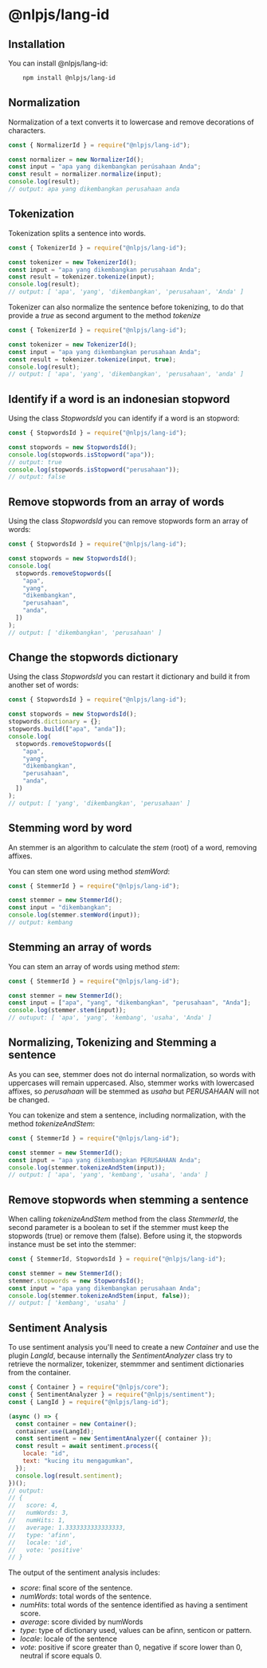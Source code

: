 # @nlpjs/lang-id

## Installation

You can install @nlpjs/lang-id:

```bash
    npm install @nlpjs/lang-id
```

## Normalization

Normalization of a text converts it to lowercase and remove decorations of characters.

```javascript
const { NormalizerId } = require("@nlpjs/lang-id");

const normalizer = new NormalizerId();
const input = "apa yang dikembangkan perúsahaan Anda";
const result = normalizer.normalize(input);
console.log(result);
// output: apa yang dikembangkan perusahaan anda
```

## Tokenization

Tokenization splits a sentence into words.

```javascript
const { TokenizerId } = require("@nlpjs/lang-id");

const tokenizer = new TokenizerId();
const input = "apa yang dikembangkan perusahaan Anda";
const result = tokenizer.tokenize(input);
console.log(result);
// output: [ 'apa', 'yang', 'dikembangkan', 'perusahaan', 'Anda' ]
```

Tokenizer can also normalize the sentence before tokenizing, to do that provide a _true_ as second argument to the method _tokenize_

```javascript
const { TokenizerId } = require("@nlpjs/lang-id");

const tokenizer = new TokenizerId();
const input = "apa yang dikembangkan perusahaan Anda";
const result = tokenizer.tokenize(input, true);
console.log(result);
// output: [ 'apa', 'yang', 'dikembangkan', 'perusahaan', 'anda' ]
```

## Identify if a word is an indonesian stopword

Using the class _StopwordsId_ you can identify if a word is an stopword:

```javascript
const { StopwordsId } = require("@nlpjs/lang-id");

const stopwords = new StopwordsId();
console.log(stopwords.isStopword("apa"));
// output: true
console.log(stopwords.isStopword("perusahaan"));
// output: false
```

## Remove stopwords from an array of words

Using the class _StopwordsId_ you can remove stopwords form an array of words:

```javascript
const { StopwordsId } = require("@nlpjs/lang-id");

const stopwords = new StopwordsId();
console.log(
  stopwords.removeStopwords([
    "apa",
    "yang",
    "dikembangkan",
    "perusahaan",
    "anda",
  ])
);
// output: [ 'dikembangkan', 'perusahaan' ]
```

## Change the stopwords dictionary

Using the class _StopwordsId_ you can restart it dictionary and build it from another set of words:

```javascript
const { StopwordsId } = require("@nlpjs/lang-id");

const stopwords = new StopwordsId();
stopwords.dictionary = {};
stopwords.build(["apa", "anda"]);
console.log(
  stopwords.removeStopwords([
    "apa",
    "yang",
    "dikembangkan",
    "perusahaan",
    "anda",
  ])
);
// output: [ 'yang', 'dikembangkan', 'perusahaan' ]
```

## Stemming word by word

An stemmer is an algorithm to calculate the _stem_ (root) of a word, removing affixes.

You can stem one word using method _stemWord_:

```javascript
const { StemmerId } = require("@nlpjs/lang-id");

const stemmer = new StemmerId();
const input = "dikembangkan";
console.log(stemmer.stemWord(input));
// output: kembang
```

## Stemming an array of words

You can stem an array of words using method _stem_:

```javascript
const { StemmerId } = require("@nlpjs/lang-id");

const stemmer = new StemmerId();
const input = ["apa", "yang", "dikembangkan", "perusahaan", "Anda"];
console.log(stemmer.stem(input));
// outuput: [ 'apa', 'yang', 'kembang', 'usaha', 'Anda' ]
```

## Normalizing, Tokenizing and Stemming a sentence

As you can see, stemmer does not do internal normalization, so words with uppercases will remain uppercased.
Also, stemmer works with lowercased affixes, so _perusahaan_ will be stemmed as _usaha_ but _PERUSAHAAN_ will not be changed.

You can tokenize and stem a sentence, including normalization, with the method _tokenizeAndStem_:

```javascript
const { StemmerId } = require("@nlpjs/lang-id");

const stemmer = new StemmerId();
const input = "apa yang dikembangkan PERUSAHAAN Anda";
console.log(stemmer.tokenizeAndStem(input));
// output: [ 'apa', 'yang', 'kembang', 'usaha', 'anda' ]
```

## Remove stopwords when stemming a sentence

When calling _tokenizeAndStem_ method from the class _StemmerId_, the second parameter is a boolean to set if the stemmer must keep the stopwords (true) or remove them (false). Before using it, the stopwords instance must be set into the stemmer:

```javascript
const { StemmerId, StopwordsId } = require("@nlpjs/lang-id");

const stemmer = new StemmerId();
stemmer.stopwords = new StopwordsId();
const input = "apa yang dikembangkan perusahaan Anda";
console.log(stemmer.tokenizeAndStem(input, false));
// output: [ 'kembang', 'usaha' ]
```

## Sentiment Analysis

To use sentiment analysis you'll need to create a new _Container_ and use the plugin _LangId_, because internally the _SentimentAnalyzer_ class try to retrieve the normalizer, tokenizer, stemmmer and sentiment dictionaries from the container.

```javascript
const { Container } = require("@nlpjs/core");
const { SentimentAnalyzer } = require("@nlpjs/sentiment");
const { LangId } = require("@nlpjs/lang-id");

(async () => {
  const container = new Container();
  container.use(LangId);
  const sentiment = new SentimentAnalyzer({ container });
  const result = await sentiment.process({
    locale: "id",
    text: "kucing itu mengagumkan",
  });
  console.log(result.sentiment);
})();
// output:
// {
//   score: 4,
//   numWords: 3,
//   numHits: 1,
//   average: 1.3333333333333333,
//   type: 'afinn',
//   locale: 'id',
//   vote: 'positive'
// }
```

The output of the sentiment analysis includes:

- _score_: final score of the sentence.
- _numWords_: total words of the sentence.
- _numHits_: total words of the sentence identified as having a sentiment score.
- _average_: score divided by numWords
- _type_: type of dictionary used, values can be afinn, senticon or pattern.
- _locale_: locale of the sentence
- _vote_: positive if score greater than 0, negative if score lower than 0, neutral if score equals 0.
